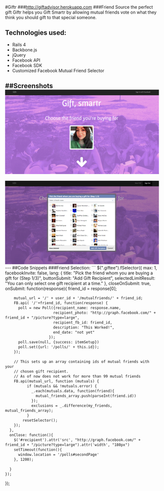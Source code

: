 #Giftr
###http://giftadvisor.herokuapp.com
###Friend Source the perfect gift
Giftr helps you Gift Smartr by allowing mutual friends vote on what they think you should gift to that special someone.

## Technologies used:
- Rails 4
- Backbone.js
- jQuery
- Facebook API
- Facebook SDK
- Customized Facebook Mutual Friend Selector

##Screenshots
<img src="/app/assets/images/giftr_home.png" width="700px">
---
<img src="/app/assets/images/giftr_friend_selector.png" width="700px">
---
##Code Snippets
###Friend Selection:
```
$(".giftee").fSelector({
      max: 1,
      facebookInvite: false,
      lang: {
        title: "Pick the friend whom you are buying a gift for (Step 1/3)", 
        buttonSubmit: "Add Gift Recipient", 
        selectedLimitResult: "You can only select one gift recipient at a time."
      },
      closeOnSubmit: true,
      onSubmit: function(response){
        friend_id = response[0];

        mutual_url = '/' + user_id + '/mutualfriends/' + friend_id;
        FB.api( '/'+friend_id, function(response) {
          poll = new Poll({recipient_name: response.name, 
                          recipient_photo: "http://graph.facebook.com/" + friend_id + "/picture?type=large", 
                          recipient_fb_id: friend_id, 
                          description: "This Worked!", 
                          end_date: "not yet"
                        });
          poll.save(null, {success: itemSetup})
          poll.set({url: '/polls/' + this.id});
        });

        // This sets up an array containing ids of mutual friends with your
        // chosen gift recipient.
        // As of now does not work for more than 99 mutual friends
        FB.api(mutual_url, function (mutuals) {
              if (mutuals && !mutuals.error) {
                _.each(mutuals.data, function(friend){
                  mutual_friends_array.push(parseInt(friend.id))
                });
                exclusions = _.difference(my_friends, mutual_friends_array);
              }
            resetSelector();
        });
      },
      onClose: function(){
        $('#recipient').attr('src', "http://graph.facebook.com/" + friend_id + "/picture?type=large").attr('width', "180px")
        setTimeout(function(){
          window.location = '/polls#secondPage'
        }, 1200);
        
      }
    });
});
```
